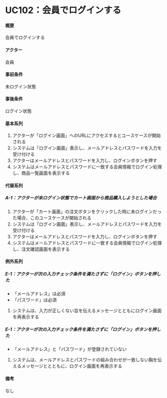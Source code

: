 # UC102：会員でログインする

#### 概要
会員でログインする
#### アクター
会員
#### 事前条件
未ログイン状態
#### 事後条件
ログイン状態

#### 基本系列
1. アクターが「ログイン画面」へのURLにアクセスするとユースケースが開始される
1. システムは「ログイン画面」表示し、メールアドレスとパスワードを入力を受け付ける
1. アクターはメールアドレスとパスワードを入力し、ログインボタンを押す
1. システムはメールアドレスとパスワードに一致する会員情報でログイン処理し、商品一覧画面を表示する

#### 代替系列
##### A-1：アクターが未ログイン状態でカート画面から商品購入しようとした場合
1. アクターが「カート画面」の注文ボタンをクリックした時に未ログインだった場合、このユースケースが開始される
1. システムは「ログイン画面」表示し、メールアドレスとパスワードを入力を受け付ける
1. アクターはメールアドレスとパスワードを入力し、ログインボタンを押す
1. システムはメールアドレスとパスワードに一致する会員情報でログイン処理し、注文確認画面を表示する


#### 例外系列
##### E-1：アクターが次の入力チェック条件を満たさずに「ログイン」ボタンを押した
- 「メールアドレス」は必須
- 「パスワード」は必須

1. システムは、入力が正しくない旨を伝えるメッセージとともにログイン画面を再表示する

##### E-1：アクターが次の入力チェック条件を満たさずに「ログイン」ボタンを押した
- 「メールアドレス」と「パスワード」が登録されていない

1. システムは、メールアドレスとパスワードの組み合わせが一致しない胸を伝えるメッセージととともに、ログイン画面を再表示する

#### 備考
なし

